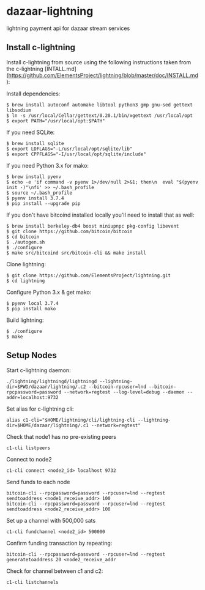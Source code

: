 # dazaar-lightning
lightning payment api for dazaar stream services

## Install c-lightning

 Install c-lightning from source using the following instructions taken from the c-lightning [INTALL.md] (https://github.com/ElementsProject/lightning/blob/master/doc/INSTALL.md):

Install dependencies: 

```
$ brew install autoconf automake libtool python3 gmp gnu-sed gettext libsodium
$ ln -s /usr/local/Cellar/gettext/0.20.1/bin/xgettext /usr/local/opt
$ export PATH="/usr/local/opt:$PATH"
```

If you need SQLite:

```
$ brew install sqlite
$ export LDFLAGS="-L/usr/local/opt/sqlite/lib"
$ export CPPFLAGS="-I/usr/local/opt/sqlite/include"
```

If you need Python 3.x for mako:

```
$ brew install pyenv
$ echo -e 'if command -v pyenv 1>/dev/null 2>&1; then\n  eval "$(pyenv init -)"\nfi' >> ~/.bash_profile
$ source ~/.bash_profile
$ pyenv install 3.7.4
$ pip install --upgrade pip
```

If you don't have bitcoind installed locally you'll need to install that as well:

```
$ brew install berkeley-db4 boost miniupnpc pkg-config libevent
$ git clone https://github.com/bitcoin/bitcoin
$ cd bitcoin
$ ./autogen.sh
$ ./configure
$ make src/bitcoind src/bitcoin-cli && make install
```

Clone lightning:

```
$ git clone https://github.com/ElementsProject/lightning.git
$ cd lightning
```

Configure Python 3.x & get mako:

```
$ pyenv local 3.7.4
$ pip install mako
```

Build lightning:

```
$ ./configure
$ make
```

## Setup Nodes

Start c-lightning daemon:

```
./lightning/lightningd/lightningd --lightning-dir=$PWD/dazaar/lightning/.c2 --bitcoin-rpcuser=lnd --bitcoin-rpcpassword=password --network=regtest --log-level=debug --daemon --addr=localhost:9732
```

Set alias for c-lightning cli:

```
alias c1-cli="$HOME/lightning/cli/lightning-cli --lightning-dir=$HOME/dazaar/lightning/.c1 --network=regtest"
```

Check that node1 has no pre-existing peers

```
c1-cli listpeers
```

Connect to node2

```
c1-cli connect <node2_id> localhost 9732
```

Send funds to each node

```
bitcoin-cli --rpcpassword=password --rpcuser=lnd --regtest sendtoaddress <node1_receive_addr> 100
bitcoin-cli --rpcpassword=password --rpcuser=lnd --regtest sendtoaddress <node2_receive_addr> 100
```

Set up a channel with 500,000 sats

```
c1-cli fundchannel <node2_id> 500000
```

Confirm funding transaction by repeating:

```
bitcoin-cli --rpcpassword=password --rpcuser=lnd --regtest generatetoaddress 20 <node2_receive_addr
```

Check for channel between c1 and c2:

```
c1-cli listchannels
```
